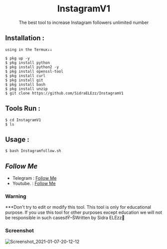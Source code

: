 <h1 align="center">InstagramV1</h1>
<p align="center">The best tool to increase Instagram followers unlimited number</p>




## Installation :
```
using in the Termux↓↓

$ pkg up -y
$ pkg install python
$ pkg install python2 -y
$ pkg install openssl-tool
$ pkg install curl 
$ pkg install git
$ pkg install bash
$ pkg install unzip
$ git clone https://github.com/SidraELEzz/InstagramV1
```

## Tools Run :
```
$ cd InstagramV1
$ ls
```

## Usage :
```
$ bash Instagramfollow.sh
```
## ***Follow Me***
* Telegram : [Follow Me](https://t.me/TT_RQ)
* Youtube. : [Follow Me](https://youtube.com/channel/UCzFviFYCOJI4IwhdVOQTqIw)

### Warning


***Don't try to edit or modify this tool. This tool is only for educational purpose. If you use this tool for other purposes except education we will not be responsible
 in such casesðŸ–ŠWritten by Sidra ELEzz

### Screenshot
![Screenshot_2021-01-07-20-12-12](https://raw.githubusercontent.com/SidraELEzz/InstagramV1/main/Screenshot_2021-01-07-20-12-12.png)
